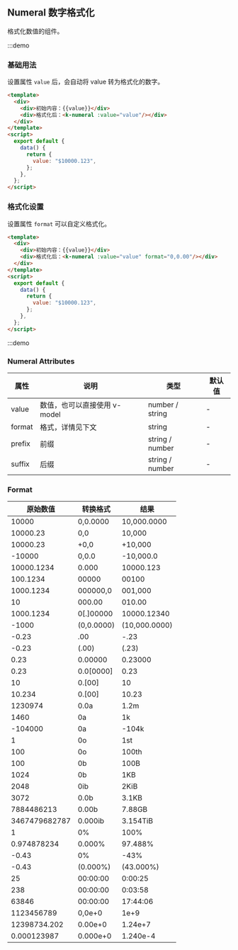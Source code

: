 ## Numeral 数字格式化

格式化数值的组件。

:::demo

### 基础用法

设置属性 `value` 后，会自动将 value 转为格式化的数字。

```html
<template>
  <div>
    <div>初始内容：{{value}}</div>
    <div>格式化后：<k-numeral :value="value"/></div>
  </div>
</template>
<script>
  export default {
    data() {
      return {
        value: "$10000.123",
      };
    },
  };
</script>
```

### 格式化设置

设置属性 `format` 可以自定义格式化。

```html
<template>
  <div>
    <div>初始内容：{{value}}</div>
    <div>格式化后：<k-numeral :value="value" format="0,0.00"/></div>
  </div>
</template>
<script>
  export default {
    data() {
      return {
        value: "$10000.123",
      };
    },
  };
</script>
```

:::demo

### Numeral Attributes

| 属性   | 说明                         | 类型            | 默认值 |
| ------ | ---------------------------- | --------------- | ------ |
| value  | 数值，也可以直接使用 v-model | number / string | -      |
| format | 格式，详情见下文             | string          | -      |
| prefix | 前缀                         | string / number | -      |
| suffix | 后缀                         | string / number | -      |

### Format

| 原始数值      | 转换格式   | 结果          |
| ------------- | ---------- | ------------- |
| 10000         | 0,0.0000   | 10,000.0000   |
| 10000.23      | 0,0        | 10,000        |
| 10000.23      | +0,0       | +10,000       |
| -10000        | 0,0.0      | -10,000.0     |
| 10000.1234    | 0.000      | 10000.123     |
| 100.1234      | 00000      | 00100         |
| 1000.1234     | 000000,0   | 001,000       |
| 10            | 000.00     | 010.00        |
| 1000.1234     | 0[.]00000  | 10000.12340   |
| -1000         | (0,0.0000) | (10,000.0000) |
| -0.23         | .00        | -.23          |
| -0.23         | (.00)      | (.23)         |
| 0.23          | 0.00000    | 0.23000       |
| 0.23          | 0.0[0000]  | 0.23          |
| 10            | 0.[00]     | 10            |
| 10.234        | 0.[00]     | 10.23         |
| 1230974       | 0.0a       | 1.2m          |
| 1460          | 0a         | 1k            |
| -104000       | 0a         | -104k         |
| 1             | 0o         | 1st           |
| 100           | 0o         | 100th         |
| 100           | 0b         | 100B          |
| 1024          | 0b         | 1KB           |
| 2048          | 0ib        | 2KiB          |
| 3072          | 0.0b       | 3.1KB         |
| 7884486213    | 0.00b      | 7.88GB        |
| 3467479682787 | 0.000ib    | 3.154TiB      |
| 1             | 0%         | 100%          |
| 0.974878234   | 0.000%     | 97.488%       |
| -0.43         | 0%         | -43%          |
| -0.43         | (0.000%)   | (43.000%)     |
| 25            | 00:00:00   | 0:00:25       |
| 238           | 00:00:00   | 0:03:58       |
| 63846         | 00:00:00   | 17:44:06      |
| 1123456789    | 0,0e+0     | 1e+9          |
| 12398734.202  | 0.00e+0    | 1.24e+7       |
| 0.000123987   | 0.000e+0   | 1.240e-4      |
